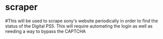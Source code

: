 # scraper
#This will be used to scrape sony's website periodically in order to find the status of the Digital PS5. This will require automating the login as well as needing a way to bypass the CAPTCHA
